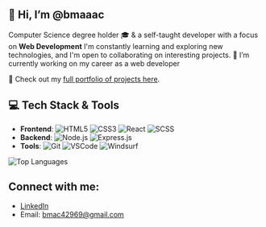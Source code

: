 ## 👋 Hi, I’m @bmaaac
Computer Science degree holder 🎓 & a self-taught developer with a focus on **Web Development** I'm constantly learning and exploring new technologies, and I'm open to collaborating on interesting projects.
🔭 I’m currently working on my career as a web developer

🔗 Check out my [full portfolio of projects here](https://bmac-web-portfolio.vercel.app).

## 💻 Tech Stack & Tools
- **Frontend**:
  ![HTML5](https://img.shields.io/badge/HTML5-%23E34F26.svg?logo=html5&logoColor=white)
  ![CSS3](https://img.shields.io/badge/CSS3-%231572B6.svg?logo=css3&logoColor=white)
  ![React](https://img.shields.io/badge/React-%2361DAFB.svg?logo=react&logoColor=black)
  ![SCSS](https://img.shields.io/badge/-SCSS-pink?logo=sass&logoColor=white)
- **Backend**:
  ![Node.js](https://img.shields.io/badge/Node.js-%23339933.svg?logo=node.js&logoColor=white)
  ![Express.js](https://img.shields.io/badge/-Express.js-black?logo=express&logoColor=white)
- **Tools**:
  ![Git](https://img.shields.io/badge/-Git-F05032?logo=git&logoColor=white)
  ![VSCode](https://img.shields.io/badge/-VSCode-007ACC?logo=visualstudiocode&logoColor=white)
  ![Windsurf](https://img.shields.io/badge/Windsurf-%23FF8C00?logo=windsurf&logoColor=white)

![Top Languages](https://github-readme-stats.vercel.app/api/top-langs/?username=bmaaac&layout=compact)

## Connect with me:

- [LinkedIn](https://linkedin.com/in/brian-louise-macapagal-a866a723a/)
- Email: bmac42969@gmail.com
 

